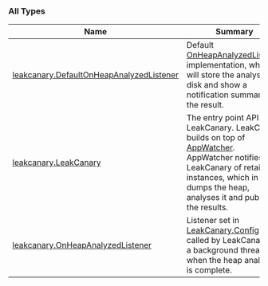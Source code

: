 

### All Types

| Name | Summary |
|---|---|
| [leakcanary.DefaultOnHeapAnalyzedListener](../leakcanary/-default-on-heap-analyzed-listener/index.md) | Default [OnHeapAnalyzedListener](../leakcanary/-on-heap-analyzed-listener/index.md) implementation, which will store the analysis to disk and show a notification summarizing the result. |
| [leakcanary.LeakCanary](../leakcanary/-leak-canary/index.md) | The entry point API for LeakCanary. LeakCanary builds on top of [AppWatcher](#). AppWatcher notifies LeakCanary of retained instances, which in turns dumps the heap, analyses it and publishes the results. |
| [leakcanary.OnHeapAnalyzedListener](../leakcanary/-on-heap-analyzed-listener/index.md) | Listener set in [LeakCanary.Config](../leakcanary/-leak-canary/-config/index.md) and called by LeakCanary on a background thread when the heap analysis is complete. |
